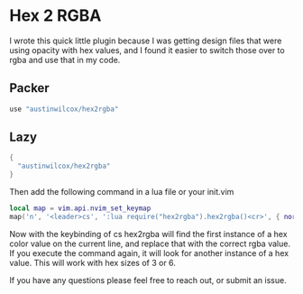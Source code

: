 # Hex 2 RGBA
I wrote this quick little plugin because I was getting design files that were using opacity with hex values, and I found it easier to switch those over to rgba and use that in my code.

## Packer
```lua
use "austinwilcox/hex2rgba"
```
## Lazy
```lua
{
  "austinwilcox/hex2rgba"
}
```

Then add the following command in a lua file or your init.vim
```lua
local map = vim.api.nvim_set_keymap
map('n', '<leader>cs', ':lua require("hex2rgba").hex2rgba()<cr>', { noremap = true })
```

Now with the keybinding of <leader>cs hex2rgba will find the first instance of a hex color value on the current line, and replace that with the correct rgba value.
If you execute the command again, it will look for another instance of a hex value. This will work with hex sizes of 3 or 6.

If you have any questions please feel free to reach out, or submit an issue.
